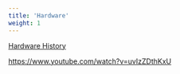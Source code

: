 ```yaml
---
title: 'Hardware'
weight: 1
--- 
```


[Hardware History](https://en.wikipedia.org/wiki/History_of_computing_hardware)

https://www.youtube.com/watch?v=uvIzZDthKxU